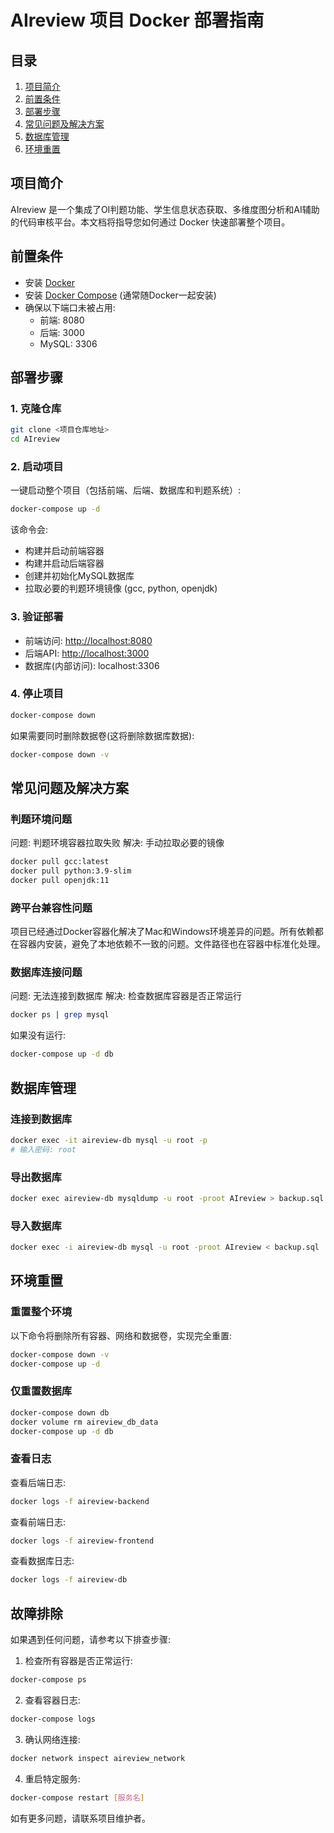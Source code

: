 # AIreview 项目 Docker 部署指南

## 目录
1. [项目简介](#项目简介)
2. [前置条件](#前置条件)
3. [部署步骤](#部署步骤)
4. [常见问题及解决方案](#常见问题及解决方案)
5. [数据库管理](#数据库管理)
6. [环境重置](#环境重置)

## 项目简介
AIreview 是一个集成了OI判题功能、学生信息状态获取、多维度图分析和AI辅助的代码审核平台。本文档将指导您如何通过 Docker 快速部署整个项目。

## 前置条件
- 安装 [Docker](https://www.docker.com/products/docker-desktop)
- 安装 [Docker Compose](https://docs.docker.com/compose/install/) (通常随Docker一起安装)
- 确保以下端口未被占用:
  - 前端: 8080
  - 后端: 3000
  - MySQL: 3306

## 部署步骤

### 1. 克隆仓库
```bash
git clone <项目仓库地址>
cd AIreview
```

### 2. 启动项目
一键启动整个项目（包括前端、后端、数据库和判题系统）:

```bash
docker-compose up -d
```

该命令会:
- 构建并启动前端容器
- 构建并启动后端容器
- 创建并初始化MySQL数据库
- 拉取必要的判题环境镜像 (gcc, python, openjdk)

### 3. 验证部署
- 前端访问: [http://localhost:8080](http://localhost:8080)
- 后端API: [http://localhost:3000](http://localhost:3000)
- 数据库(内部访问): localhost:3306

### 4. 停止项目

```bash
docker-compose down
```

如果需要同时删除数据卷(这将删除数据库数据):

```bash
docker-compose down -v
```

## 常见问题及解决方案

### 判题环境问题
问题: 判题环境容器拉取失败
解决: 手动拉取必要的镜像
```bash
docker pull gcc:latest
docker pull python:3.9-slim
docker pull openjdk:11
```

### 跨平台兼容性问题
项目已经通过Docker容器化解决了Mac和Windows环境差异的问题。所有依赖都在容器内安装，避免了本地依赖不一致的问题。文件路径也在容器中标准化处理。

### 数据库连接问题
问题: 无法连接到数据库
解决: 检查数据库容器是否正常运行
```bash
docker ps | grep mysql
```

如果没有运行:
```bash
docker-compose up -d db
```

## 数据库管理

### 连接到数据库
```bash
docker exec -it aireview-db mysql -u root -p
# 输入密码: root
```

### 导出数据库
```bash
docker exec aireview-db mysqldump -u root -proot AIreview > backup.sql
```

### 导入数据库
```bash
docker exec -i aireview-db mysql -u root -proot AIreview < backup.sql
```

## 环境重置

### 重置整个环境
以下命令将删除所有容器、网络和数据卷，实现完全重置:

```bash
docker-compose down -v
docker-compose up -d
```

### 仅重置数据库
```bash
docker-compose down db
docker volume rm aireview_db_data
docker-compose up -d db
```

### 查看日志
查看后端日志:
```bash
docker logs -f aireview-backend
```

查看前端日志:
```bash
docker logs -f aireview-frontend
```

查看数据库日志:
```bash
docker logs -f aireview-db
```

## 故障排除

如果遇到任何问题，请参考以下排查步骤:

1. 检查所有容器是否正常运行:
```bash
docker-compose ps
```

2. 查看容器日志:
```bash
docker-compose logs
```

3. 确认网络连接:
```bash
docker network inspect aireview_network
```

4. 重启特定服务:
```bash
docker-compose restart [服务名]
```

如有更多问题，请联系项目维护者。 